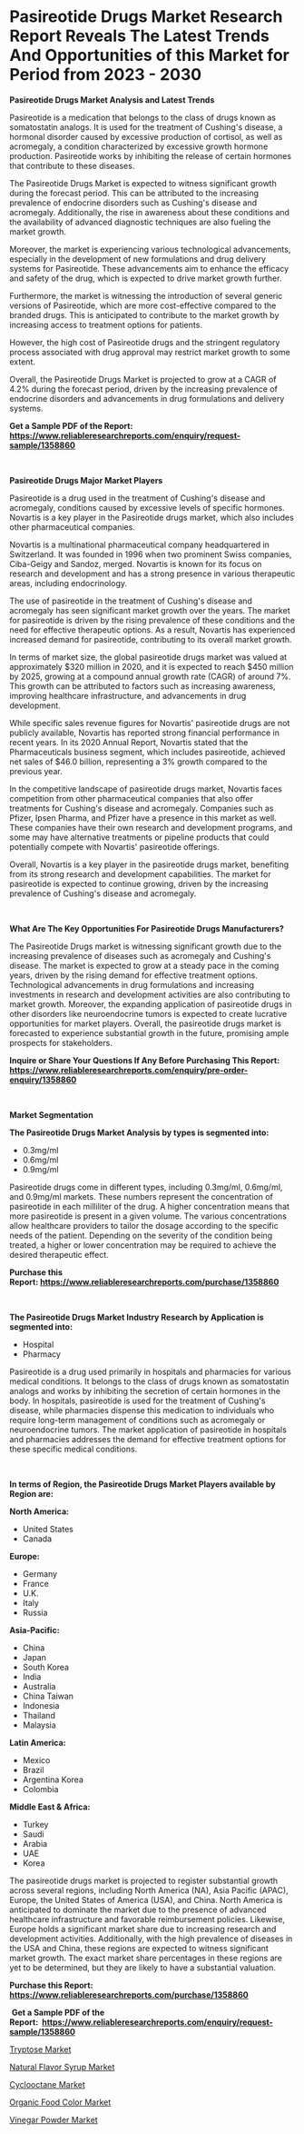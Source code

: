 <p><h1>Pasireotide Drugs Market Research Report Reveals The Latest Trends And Opportunities of this Market for Period from 2023 - 2030</h1></p><p><strong>Pasireotide Drugs Market Analysis and Latest Trends</strong></p>
<p><p>Pasireotide is a medication that belongs to the class of drugs known as somatostatin analogs. It is used for the treatment of Cushing's disease, a hormonal disorder caused by excessive production of cortisol, as well as acromegaly, a condition characterized by excessive growth hormone production. Pasireotide works by inhibiting the release of certain hormones that contribute to these diseases.</p><p>The Pasireotide Drugs Market is expected to witness significant growth during the forecast period. This can be attributed to the increasing prevalence of endocrine disorders such as Cushing's disease and acromegaly. Additionally, the rise in awareness about these conditions and the availability of advanced diagnostic techniques are also fueling the market growth.</p><p>Moreover, the market is experiencing various technological advancements, especially in the development of new formulations and drug delivery systems for Pasireotide. These advancements aim to enhance the efficacy and safety of the drug, which is expected to drive market growth further.</p><p>Furthermore, the market is witnessing the introduction of several generic versions of Pasireotide, which are more cost-effective compared to the branded drugs. This is anticipated to contribute to the market growth by increasing access to treatment options for patients.</p><p>However, the high cost of Pasireotide drugs and the stringent regulatory process associated with drug approval may restrict market growth to some extent.</p><p>Overall, the Pasireotide Drugs Market is projected to grow at a CAGR of 4.2% during the forecast period, driven by the increasing prevalence of endocrine disorders and advancements in drug formulations and delivery systems.</p></p>
<p><strong>Get a Sample PDF of the Report:&nbsp; <a href="https://www.reliableresearchreports.com/enquiry/request-sample/1358860">https://www.reliableresearchreports.com/enquiry/request-sample/1358860</a></strong></p>
<p>&nbsp;</p>
<p><strong>Pasireotide Drugs Major Market Players</strong></p>
<p><p>Pasireotide is a drug used in the treatment of Cushing's disease and acromegaly, conditions caused by excessive levels of specific hormones. Novartis is a key player in the Pasireotide drugs market, which also includes other pharmaceutical companies.</p><p>Novartis is a multinational pharmaceutical company headquartered in Switzerland. It was founded in 1996 when two prominent Swiss companies, Ciba-Geigy and Sandoz, merged. Novartis is known for its focus on research and development and has a strong presence in various therapeutic areas, including endocrinology.</p><p>The use of pasireotide in the treatment of Cushing's disease and acromegaly has seen significant market growth over the years. The market for pasireotide is driven by the rising prevalence of these conditions and the need for effective therapeutic options. As a result, Novartis has experienced increased demand for pasireotide, contributing to its overall market growth.</p><p>In terms of market size, the global pasireotide drugs market was valued at approximately $320 million in 2020, and it is expected to reach $450 million by 2025, growing at a compound annual growth rate (CAGR) of around 7%. This growth can be attributed to factors such as increasing awareness, improving healthcare infrastructure, and advancements in drug development.</p><p>While specific sales revenue figures for Novartis' pasireotide drugs are not publicly available, Novartis has reported strong financial performance in recent years. In its 2020 Annual Report, Novartis stated that the Pharmaceuticals business segment, which includes pasireotide, achieved net sales of $46.0 billion, representing a 3% growth compared to the previous year.</p><p>In the competitive landscape of pasireotide drugs market, Novartis faces competition from other pharmaceutical companies that also offer treatments for Cushing's disease and acromegaly. Companies such as Pfizer, Ipsen Pharma, and Pfizer have a presence in this market as well. These companies have their own research and development programs, and some may have alternative treatments or pipeline products that could potentially compete with Novartis' pasireotide offerings.</p><p>Overall, Novartis is a key player in the pasireotide drugs market, benefiting from its strong research and development capabilities. The market for pasireotide is expected to continue growing, driven by the increasing prevalence of Cushing's disease and acromegaly.</p></p>
<p>&nbsp;</p>
<p><strong>What Are The Key Opportunities For Pasireotide Drugs Manufacturers?</strong></p>
<p><p>The Pasireotide Drugs market is witnessing significant growth due to the increasing prevalence of diseases such as acromegaly and Cushing's disease. The market is expected to grow at a steady pace in the coming years, driven by the rising demand for effective treatment options. Technological advancements in drug formulations and increasing investments in research and development activities are also contributing to market growth. Moreover, the expanding application of pasireotide drugs in other disorders like neuroendocrine tumors is expected to create lucrative opportunities for market players. Overall, the pasireotide drugs market is forecasted to experience substantial growth in the future, promising ample prospects for stakeholders.</p></p>
<p><strong>Inquire or Share Your Questions If Any Before Purchasing This Report: <a href="https://www.reliableresearchreports.com/enquiry/pre-order-enquiry/1358860">https://www.reliableresearchreports.com/enquiry/pre-order-enquiry/1358860</a></strong></p>
<p>&nbsp;</p>
<p><strong>Market Segmentation</strong></p>
<p><strong>The Pasireotide Drugs Market Analysis by types is segmented into:</strong></p>
<p><ul><li>0.3mg/ml</li><li>0.6mg/ml</li><li>0.9mg/ml</li></ul></p>
<p><p>Pasireotide drugs come in different types, including 0.3mg/ml, 0.6mg/ml, and 0.9mg/ml markets. These numbers represent the concentration of pasireotide in each milliliter of the drug. A higher concentration means that more pasireotide is present in a given volume. The various concentrations allow healthcare providers to tailor the dosage according to the specific needs of the patient. Depending on the severity of the condition being treated, a higher or lower concentration may be required to achieve the desired therapeutic effect.</p></p>
<p><strong>Purchase this Report:&nbsp;<a href="https://www.reliableresearchreports.com/purchase/1358860">https://www.reliableresearchreports.com/purchase/1358860</a></strong></p>
<p>&nbsp;</p>
<p><strong>The Pasireotide Drugs Market Industry Research by Application is segmented into:</strong></p>
<p><ul><li>Hospital</li><li>Pharmacy</li></ul></p>
<p><p>Pasireotide is a drug used primarily in hospitals and pharmacies for various medical conditions. It belongs to the class of drugs known as somatostatin analogs and works by inhibiting the secretion of certain hormones in the body. In hospitals, pasireotide is used for the treatment of Cushing's disease, while pharmacies dispense this medication to individuals who require long-term management of conditions such as acromegaly or neuroendocrine tumors. The market application of pasireotide in hospitals and pharmacies addresses the demand for effective treatment options for these specific medical conditions.</p></p>
<p>&nbsp;</p>
<p><strong>In terms of Region, the Pasireotide Drugs Market Players available by Region are:</strong></p>
<p>
    <p> <strong> North America: </strong>
        <ul>
            <li>United States</li>
            <li>Canada</li>
        </ul>
        </p> 
    <p> <strong> Europe: </strong>
        <ul>
            <li>Germany</li>
            <li>France</li>
            <li>U.K.</li>
            <li>Italy</li>
            <li>Russia</li>
        </ul>
        </p> 
    <p> <strong> Asia-Pacific: </strong>
        <ul>
            <li>China</li>
            <li>Japan</li>
            <li>South Korea</li>
            <li>India</li>
            <li>Australia</li>
            <li>China Taiwan</li>
            <li>Indonesia</li>
            <li>Thailand</li>
            <li>Malaysia</li>
        </ul>
        </p> 
    <p> <strong> Latin America: </strong>
        <ul>
            <li>Mexico</li>
            <li>Brazil</li>
            <li>Argentina Korea</li>
            <li>Colombia</li>
        </ul>
        </p> 
    <p> <strong> Middle East & Africa: </strong>
        <ul>
            <li>Turkey</li>
            <li>Saudi</li>
            <li>Arabia</li>
            <li>UAE</li>
            <li>Korea</li>
        </ul>
    </p>
    </p>
<p><p>The pasireotide drugs market is projected to register substantial growth across several regions, including North America (NA), Asia Pacific (APAC), Europe, the United States of America (USA), and China. North America is anticipated to dominate the market due to the presence of advanced healthcare infrastructure and favorable reimbursement policies. Likewise, Europe holds a significant market share due to increasing research and development activities. Additionally, with the high prevalence of diseases in the USA and China, these regions are expected to witness significant market growth. The exact market share percentages in these regions are yet to be determined, but they are likely to have a substantial valuation.</p></p>
<p><strong>Purchase this Report: <a href="https://www.reliableresearchreports.com/purchase/1358860">https://www.reliableresearchreports.com/purchase/1358860</a></strong></p>
<p>&nbsp;<strong>Get a Sample PDF of the Report:&nbsp;&nbsp;<a href="https://www.reliableresearchreports.com/enquiry/request-sample/1358860">https://www.reliableresearchreports.com/enquiry/request-sample/1358860</a></strong></p>
<p><strong></strong></p>
<p><p><a href="https://medium.com/@santosdicki2023/tryptose-market-size-growth-forecast-2023-2030-358efad5835a">Tryptose Market</a></p><p><a href="https://www.linkedin.com/pulse/natural-flavor-syrup-market-share-amp-new-trends-analysis-oxyse/">Natural Flavor Syrup Market</a></p><p><a href="https://medium.com/@santaraynor/cyclooctane-market-size-growth-forecast-2023-2030-2f6bcfc0ec84">Cyclooctane Market</a></p><p><a href="https://www.linkedin.com/pulse/organic-food-color-market-insights-players-forecast-till-v5ede/">Organic Food Color Market</a></p><p><a href="https://www.linkedin.com/pulse/vinegar-powder-market-research-report-provides-thorough-c5f1e/">Vinegar Powder Market</a></p></p>